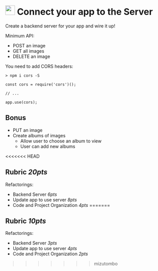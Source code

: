 <img src="https://cloud.githubusercontent.com/assets/478864/22186847/68223ce6-e0b1-11e6-8a62-0e3edc96725e.png" width=30> Connect your app to the Server
===

Create a backend server for your app and wire it up!

Minimum API:

* POST an image
* GET all images
* DELETE an image

You need to add CORS headers:

```
> npm i cors -S
```

```
const cors = require('cors')();

// ...

app.use(cors);

```


## Bonus

* PUT an image
* Create albums of images
  * Allow user to choose an album to view
  * User can add new albums

<<<<<<< HEAD
## Rubric *20pts*

Refactorings:
* Backend Server *6pts*
* Update app to use server *8pts*
* Code and Project Organization *4pts*
=======
## Rubric *10pts*

Refactorings:
* Backend Server *3pts*
* Update app to use server *4pts*
* Code and Project Organization *2pts*
>>>>>>> mizutombo
